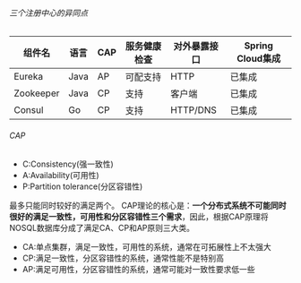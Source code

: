 ###### 三个注册中心的异同点
组件名 | 语言 | CAP | 服务健康检查 | 对外暴露接口 | Spring Cloud集成
-|-|-|-|-|-
Eureka | Java | AP | 可配支持 | HTTP | 已集成
Zookeeper | Java | CP | 支持 | 客户端 | 已集成
Consul | Go | CP | 支持 | HTTP/DNS | 已集成
###### CAP
- C:Consistency(强一致性)
- A:Availability(可用性)
- P:Partition tolerance(分区容错性)

最多只能同时较好的满足两个。
CAP理论的核心是：**一个分布式系统不可能同时很好的满足一致性，可用性和分区容错性三个需求**，因此，根据CAP原理将NOSQL数据库分成了满足CA、CP和AP原则三大类。
- CA:单点集群，满足一致性，可用性的系统，通常在可拓展性上不太强大
- CP:满足一致性，分区容错性的系统，通常性能不是特别高
- AP:满足可用性，分区容错性的系统，通常可能对一致性要求低一些
   
